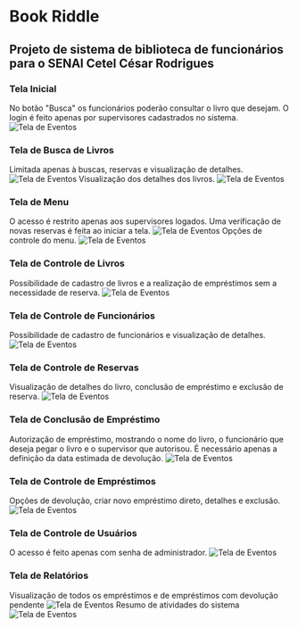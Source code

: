 # Book Riddle

Projeto de sistema de biblioteca de funcionários para o SENAI Cetel César Rodrigues
-------------


### Tela Inicial
No botão "Busca" os funcionários poderão consultar o livro que desejam.
O login é feito apenas por supervisores cadastrados no sistema.
![Tela de Eventos](https://raw.github.com/marcosvbras/BookRiddle/master/screenshots/screen1.jpg "System Image")

### Tela de Busca de Livros
Limitada apenas à buscas, reservas e visualização de detalhes.
![Tela de Eventos](https://raw.github.com/marcosvbras/BookRiddle/master/screenshots/screen2.jpg "System Image")
Visualização dos detalhes dos livros.
![Tela de Eventos](https://raw.github.com/marcosvbras/BookRiddle/master/screenshots/screen3.jpg "System Image")

### Tela de Menu
O acesso é restrito apenas aos supervisores logados. Uma verificação de novas reservas é feita ao iniciar a tela.
![Tela de Eventos](https://raw.github.com/marcosvbras/BookRiddle/master/screenshots/screen4.jpg "System Image")
Opções de controle do menu.
![Tela de Eventos](https://raw.github.com/marcosvbras/BookRiddle/master/screenshots/screen6.jpg "System Image")

### Tela de Controle de Livros
Possibilidade de cadastro de livros e a realização de empréstimos sem a necessidade de reserva.
![Tela de Eventos](https://raw.github.com/marcosvbras/BookRiddle/master/screenshots/screen7.jpg "System Image")

### Tela de Controle de Funcionários
Possibilidade de cadastro de funcionários e visualização de detalhes.
![Tela de Eventos](https://raw.github.com/marcosvbras/BookRiddle/master/screenshots/screen8.jpg "System Image")

### Tela de Controle de Reservas
Visualização de detalhes do livro, conclusão de empréstimo e exclusão de reserva.
![Tela de Eventos](https://raw.github.com/marcosvbras/BookRiddle/master/screenshots/screen5.jpg "System Image")

### Tela de Conclusão de Empréstimo
Autorização de empréstimo, mostrando o nome do livro, o funcionário que deseja pegar o livro e o supervisor que autorisou.
É necessário apenas a definição da data estimada de devolução.
![Tela de Eventos](https://raw.github.com/marcosvbras/BookRiddle/master/screenshots/screen9.jpg "System Image")

### Tela de Controle de Empréstimos
Opções de devolução, criar novo empréstimo direto, detalhes e exclusão.
![Tela de Eventos](https://raw.github.com/marcosvbras/BookRiddle/master/screenshots/screen10.jpg "System Image")

### Tela de Controle de Usuários
O acesso é feito apenas com senha de administrador.
![Tela de Eventos](https://raw.github.com/marcosvbras/BookRiddle/master/screenshots/screen11.jpg "System Image")

### Tela de Relatórios
Visualização de todos os empréstimos e de empréstimos com devolução pendente
![Tela de Eventos](https://raw.github.com/marcosvbras/BookRiddle/master/screenshots/screen12.jpg "System Image")
Resumo de atividades do sistema
![Tela de Eventos](https://raw.github.com/marcosvbras/BookRiddle/master/screenshots/screen13.jpg "System Image")